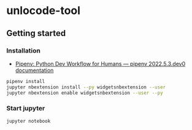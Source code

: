# unlocode-tool

## Getting started

### Installation

- [Pipenv: Python Dev Workflow for Humans — pipenv 2022.5.3.dev0 documentation](https://pipenv.pypa.io/en/latest/)

```bash
pipenv install
jupyter nbextension install --py widgetsnbextension --user
jupyter nbextension enable widgetsnbextension --user --py
```

### Start jupyter

```bash
jupyter notebook
```
